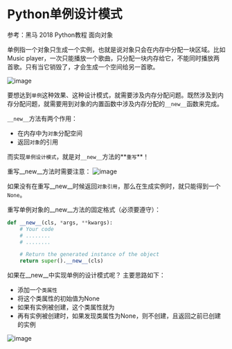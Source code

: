 # Python单例设计模式

参考：黑马 2018 Python教程 面向对象

单例指一个对象只生成一个实例，也就是说对象只会在内存中分配一块区域。比如Music player，一次只能播放一个歌曲，只分配一块内存给它，不能同时播放两首歌。只有当它销毁了，才会生成一个空间给另一首歌。

![image](https://user-images.githubusercontent.com/14041622/48303879-5a97b600-e54b-11e8-9379-2cf79761dfe7.png)

要想达到`单例`这种效果、这种设计模式，就需要涉及内存分配问题。既然涉及到内存分配问题，就需要用到对象的内置函数中涉及内存分配的`__new__`函数来完成。

`__new__`方法有两个作用：
- 在内存中为`对象`分配空间
- 返回`对象`的引用

而实现`单例设计模式`，就是对`__new__`方法的**`重写`**！

重写__new__方法时需要注意：
![image](https://user-images.githubusercontent.com/14041622/48303949-6d5eba80-e54c-11e8-94fb-a19c7d010fd9.png)

如果没有在重写__new__时候返回`对象引用`，那么在生成实例时，就只能得到一个`None`。

重写单例对象的__new__方法的固定格式（必须要遵守）：
```py
def __new__(cls, *args, **kwargs):
    # Your code
    # ........
    # ........

    # Return the generated instance of the object
    return super().__new__(cls)
```


如果在__new__中实现单例的设计模式呢？
主要思路如下：
- 添加一个`类属性`
- 将这个类属性的初始值为None
- 如果有实例被创建，这个类属性就为
- 再有实例被创建时，如果发现类属性为None，则不创建，且返回之前已创建的实例

![image](https://user-images.githubusercontent.com/14041622/48304051-deeb3880-e54d-11e8-96be-e49ce3294daf.png)
